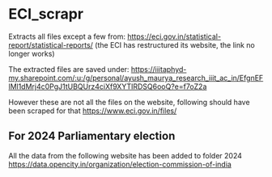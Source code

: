 # ECI_scrapr
Extracts all files except a few from: 
https://eci.gov.in/statistical-report/statistical-reports/
(the ECI has restructured its website, the link no longer works)

The extracted files are saved under:
https://iiitaphyd-my.sharepoint.com/:u:/g/personal/ayush_maurya_research_iiit_ac_in/EfgnEFlMl1dMrj4c0PgJ1tUBQUrz4ciXf9XYTIRDSQ6ooQ?e=f7oZ2a

However these are not all the files on the website, following should have been scraped for that https://www.eci.gov.in/files/ 


## For 2024 Parliamentary election
All the data from the following website has been added to folder 2024
https://data.opencity.in/organization/election-commission-of-india

